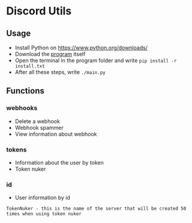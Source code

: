 # Discord Utils
## Usage
- Install Python on https://www.python.org/downloads/
- Download the [program](https://github.com/ya-ilya/discord-utils/archive/main.zip) itself
- Open the terminal in the program folder and write `pip install -r install.txt` <br>
- After all these steps, write `./main.py` <br>
## Functions
### webhooks
- Delete a webhook
- Webhook spammer
- View information about webhook
### tokens
- Information about the user by token
- Token nuker
### id
- User information by id
```
TokenNuker - this is the name of the server that will be created 50 times when using token nuker
```
